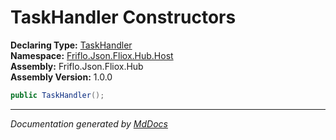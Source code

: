 ﻿<!--  
  <auto-generated>   
    The contents of this file were generated by a tool.  
    Changes to this file may be list if the file is regenerated  
  </auto-generated>   
-->

# TaskHandler Constructors

**Declaring Type:** [TaskHandler](../index.md)  
**Namespace:** [Friflo.Json.Fliox.Hub.Host](../../index.md)  
**Assembly:** Friflo.Json.Fliox.Hub  
**Assembly Version:** 1.0.0

```csharp
public TaskHandler();
```
___

*Documentation generated by [MdDocs](https://github.com/ap0llo/mddocs)*
